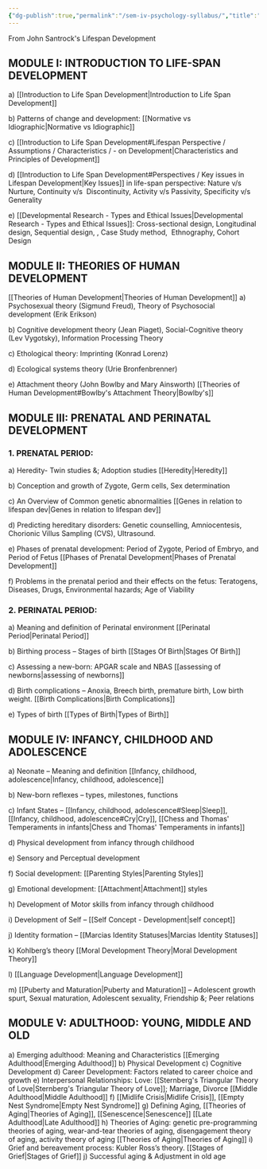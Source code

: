 ```yaml
---
{"dg-publish":true,"permalink":"/sem-iv-psychology-syllabus/","title":"Psychology Sem IV Syllabus","tags":["psychology","college","syllabus"],"created":"","updated":""}
---
```



From John Santrock's Lifespan Development  
## MODULE I: INTRODUCTION TO LIFE-SPAN DEVELOPMENT
a)  [[Introduction to Life Span Development\|Introduction to Life Span Development]]

b) Patterns of change and development: [[Normative vs Idiographic\|Normative vs Idiographic]]

c)  [[Introduction to Life Span Development#Lifespan Perspective / Assumptions / Characteristics / - on Development\|Characteristics and Principles of Development]]

d) [[Introduction to Life Span Development#Perspectives / Key issues in Lifespan Development\|Key Issues]] in life-span perspective: Nature v/s Nurture, Continuity v/s  Discontinuity, Activity v/s Passivity, Specificity v/s Generality 

e) [[Developmental Research - Types and Ethical Issues\|Developmental Research - Types and Ethical Issues]]: Cross-sectional design, Longitudinal design, Sequential design, , Case Study method,  Ethnography, Cohort Design 


## MODULE II: THEORIES OF HUMAN DEVELOPMENT
[[Theories of Human Development\|Theories of Human Development]]
a) Psychosexual theory (Sigmund Freud),
Theory of Psychosocial development (Erik
Erikson)

b) Cognitive development theory (Jean Piaget), 
Social-Cognitive theory (Lev Vygotsky), Information Processing Theory  

c) Ethological theory: Imprinting (Konrad Lorenz) 

d) Ecological systems theory (Urie Bronfenbrenner) 

e) Attachment theory (John Bowlby and Mary Ainsworth) [[Theories of Human Development#Bowlby's Attachment Theory\|Bowlby's]]

## MODULE III: PRENATAL AND PERINATAL DEVELOPMENT
### 1. PRENATAL PERIOD:  
a) Heredity- Twin studies &; Adoption studies [[Heredity\|Heredity]]

b) Conception and growth of Zygote, Germ cells, Sex determination 

c) An Overview of Common genetic abnormalities [[Genes in relation to lifespan dev\|Genes in relation to lifespan dev]]

d) Predicting hereditary disorders: Genetic counselling, Amniocentesis, Chorionic Villus Sampling (CVS), Ultrasound. 

e) Phases of prenatal development: Period of Zygote, Period of Embryo, and Period of Fetus [[Phases of Prenatal Development\|Phases of Prenatal Development]]

f) Problems in the prenatal period and their effects on the fetus: Teratogens, Diseases, Drugs, Environmental hazards; Age of Viability 

### 2. PERINATAL PERIOD: 
a) Meaning and definition of Perinatal environment [[Perinatal Period\|Perinatal Period]]

b) Birthing process – Stages of birth [[Stages Of Birth\|Stages Of Birth]]

c) Assessing a new-born: APGAR scale and NBAS [[assessing of newborns\|assessing of newborns]]

d) Birth complications – Anoxia, Breech birth, premature birth, Low birth weight. [[Birth Complications\|Birth Complications]]

e) Types of birth [[Types of Birth\|Types of Birth]]

## MODULE IV: INFANCY, CHILDHOOD AND ADOLESCENCE 
a) Neonate – Meaning and definition [[Infancy, childhood, adolescence\|Infancy, childhood, adolescence]]

b) New-born reflexes – types, milestones, functions 

c) Infant States – [[Infancy, childhood, adolescence#Sleep\|Sleep]], [[Infancy, childhood, adolescence#Cry\|Cry]],  [[Chess and Thomas' Temperaments in infants\|Chess and Thomas' Temperaments in infants]]

d) Physical development from infancy through childhood 

e) Sensory and Perceptual development 

f) Social development:  [[Parenting Styles\|Parenting Styles]]

g) Emotional development:  [[Attachment\|Attachment]] styles

h) Development of Motor skills from infancy through childhood 

i) Development of Self –  [[Self Concept - Development\|self concept]]

j) Identity formation –  [[Marcias Identity Statuses\|Marcias Identity Statuses]]

k) Kohlberg’s theory [[Moral Development Theory\|Moral Development Theory]]

l) [[Language Development\|Language Development]]

m) [[Puberty and Maturation\|Puberty and Maturation]] – Adolescent growth spurt, Sexual maturation, Adolescent sexuality, Friendship &; Peer relations 

## MODULE V: ADULTHOOD: YOUNG, MIDDLE AND OLD 
a) Emerging adulthood: Meaning and Characteristics [[Emerging Adulthood\|Emerging Adulthood]]
b) Physical Development 
c) Cognitive Development
d) Career Development: Factors related to career choice and growth 
e) Interpersonal Relationships: Love: [[Sternberg's Triangular Theory of Love\|Sternberg's Triangular Theory of Love]]; Marriage, Divorce  [[Middle Adulthood\|Middle Adulthood]]
f) [[Midlife Crisis\|Midlife Crisis]],  [[Empty Nest Syndrome\|Empty Nest Syndrome]]
g) Defining Aging, [[Theories of Aging\|Theories of Aging]], [[Senescence\|Senescence]] [[Late Adulthood\|Late Adulthood]]
h) Theories of Aging: genetic pre-programming theories of aging, wear-and-tear theories of aging, disengagement theory of aging, activity theory of aging [[Theories of Aging\|Theories of Aging]]
i) Grief and bereavement process: Kubler Ross’s theory. [[Stages of Grief\|Stages of Grief]]
j) Successful aging & Adjustment in old age 


